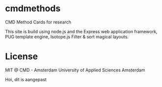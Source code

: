 # cmdmethods
CMD Method Cards for research

This site is build using node.js and the Express web application framework, PUG template engine, Isotope.js Filter & sort magical layouts.

# License
MIT @ CMD - Amsterdam University of Applied Sciences Amsterdam

Hoi, dit is aangepast
